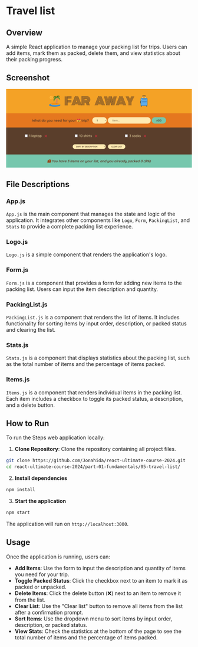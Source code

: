 # Travel list

## Overview

A simple React application to manage your packing list for trips. Users can add items, mark them as packed, delete them, and view statistics about their packing progress.


## Screenshot

![Travel List Application Screenshot](./screenshot.png)

## File Descriptions

### App.js

`App.js` is the main component that manages the state and logic of the application. It integrates other components like `Logo`, `Form`, `PackingList`, and `Stats` to provide a complete packing list experience.

### Logo.js

`Logo.js` is a simple component that renders the application's logo.

### Form.js

`Form.js` is a component that provides a form for adding new items to the packing list. Users can input the item description and quantity.

### PackingList.js

`PackingList.js` is a component that renders the list of items. It includes functionality for sorting items by input order, description, or packed status and clearing the list.

### Stats.js

`Stats.js` is a component that displays statistics about the packing list, such as the total number of items and the percentage of items packed.

### Items.js

`Items.js` is a component that renders individual items in the packing list. Each item includes a checkbox to toggle its packed status, a description, and a delete button.

## How to Run

To run the Steps web application locally:

1. **Clone Repository**: Clone the repository containing all project files.

```bash
git clone https://github.com/Jonahida/react-ultimate-course-2024.git
cd react-ultimate-course-2024/part-01-fundamentals/05-travel-list/
```

2. **Install dependencies**

```bash
npm install
```

3. **Start the application**

```bash
npm start
```

The application will run on `http://localhost:3000`.

## Usage

Once the application is running, users can:

- **Add Items**: Use the form to input the description and quantity of items you need for your trip.
- **Toggle Packed Status**: Click the checkbox next to an item to mark it as packed or unpacked.
- **Delete Items**: Click the delete button (❌) next to an item to remove it from the list.
- **Clear List**: Use the "Clear list" button to remove all items from the list after a confirmation prompt.
- **Sort Items**: Use the dropdown menu to sort items by input order, description, or packed status.
- **View Stats**: Check the statistics at the bottom of the page to see the total number of items and the percentage of items packed.
